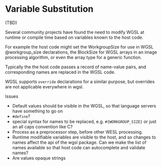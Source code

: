 # Variable Substitution

(TBD)

Several community projects have found the need to modify WGSL at runtime or compile time based on
variables known to the host code.

For example the host code might set the WorkgroupSize for use in WGSL @workgroup_size declarations,
the BlockSize for WGSL arrays in an image processing algorithm, or even the array type
for a generic function.

Typically the the host code passes a record of name-value pairs, and corresponding names
are replaced in the WGSL code.

WGSL supports `override` declarations for a similar purpose, but overrides are not applicable
everywhere in wgsl.

Issues

* Default values should be visible in the WGSL, so that language servers have something to go on
* `#define`?
* special syntax for names to be replaced, e.g. `#{WORKGROUP_SIZE}` or just an all caps convention like C?
* Process as a preprocessor step, before other WESL processing.
* Runtime modifiable variables are visible to the host, and so changes to names affect the api of the wgsl package.
  Can we make the list of names available so that host code can autocomplete and validate names?
* Are values opaque strings
